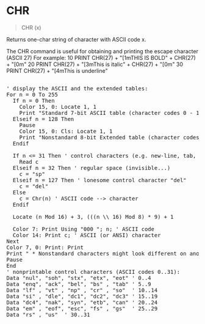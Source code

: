 # CHR

> CHR (x)

Returns one-char string of character with ASCII code x.


The CHR command is useful for obtaining and printing the escape character (ASCII 27)
For example:
10 PRINT CHR(27) + "[1mTHIS IS BOLD" + CHR(27) + "[0m"
20 PRINT CHR(27) + "[3mThis is italic" + CHR(27) + "[0m"
30 PRINT CHR(27) + "[4mThis is underline"
<pre>

' display the ASCII and the extended tables:
For n = 0 To 255
  If n = 0 Then
    Color 15, 0: Locate 1, 1
    Print "Standard 7-bit ASCII table (character codes 0 - 127):";
  Elseif n = 128 Then
    Pause
    Color 15, 0: Cls: Locate 1, 1
    Print "Nonstandard 8-bit Extended table (character codes 128 - 255):";
  Endif
  
  If n <= 31 Then ' control characters (e.g. new-line, tab, etc).
    Read c 
  Elseif n = 32 Then ' regular space (invisible...)
    c = "sp"
  Elseif n = 127 Then ' lonesome control character "del"
    c = "del"
  Else
    c = Chr(n) ' ASCII code --> character
  Endif
  
  Locate (n Mod 16) + 3, (((n \\ 16) Mod 8) * 9) + 1
  
  Color 7: Print Using "000 "; n; ' ASCII code
  Color 14: Print c; ' ASCII (or ANSI) character
Next
Color 7, 0: Print: Print
Print " * Nonstandard characters might look different on another system."
Pause
End
' nonprintable control characters (ASCII codes 0..31):
Data "nul", "soh", "stx", "etx", "eot" ' 0..4
Data "enq", "ack", "bel", "bs" , "tab" ' 5..9 
Data "lf" , "vt" , "np" , "cr" , "so"  ' 10..14
Data "si" , "dle", "dc1", "dc2", "dc3" ' 15..19
Data "dc4", "nak", "syn", "etb", "can" ' 20..24
Data "em" , "eof", "esc", "fs" , "gs"  ' 25..29 
Data "rs" , "us"  ' 30..31

</pre>

